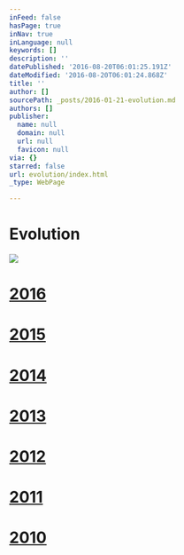 ```yaml
---
inFeed: false
hasPage: true
inNav: true
inLanguage: null
keywords: []
description: ''
datePublished: '2016-08-20T06:01:25.191Z'
dateModified: '2016-08-20T06:01:24.868Z'
title: ''
author: []
sourcePath: _posts/2016-01-21-evolution.md
authors: []
publisher:
  name: null
  domain: null
  url: null
  favicon: null
via: {}
starred: false
url: evolution/index.html
_type: WebPage

---
```

# Evolution
![](https://the-grid-user-content.s3-us-west-2.amazonaws.com/8d4f1233-6897-4df8-b65f-fc2b91e522ce.jpg)

[][0]

# [2016][1]

# [2015][2]

# [2014][3]

# [2013][4]

# [2012][5]

# [2011][6]

# [][6][2010][7]

[0]: null
[1]: http://thecreationist.us/2016/
[2]: http://thecreationist.us/2015/
[3]: http://thecreationist.us/2014/
[4]: http://thecreationist.us/2013/
[5]: http://thecreationist.us/2012/
[6]: http://thecreationist.us/2011/
[7]: http://thecreationist.us/2010/